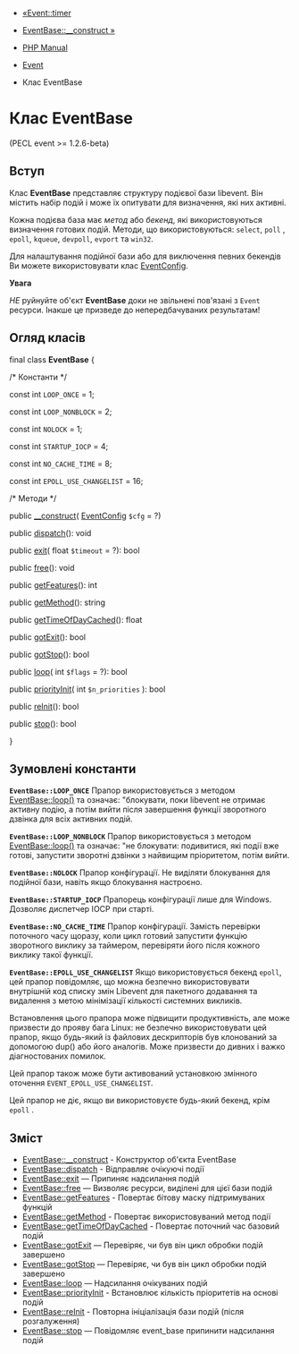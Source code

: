 - [«Event::timer](event.timer.md)
- [EventBase::\_\_construct »](eventbase.construct.md)

- [PHP Manual](index.md)
- [Event](book.event.md)
- Клас EventBase

# Клас EventBase

(PECL event \>= 1.2.6-beta)

## Вступ

Клас **EventBase** представляє структуру подієвої бази libevent. Він
містить набір подій і може їх опитувати для визначення, які
них активні.

Кожна подієва база має *метод* або *бекенд*, які використовуються
визначення готових подій. Методи, що використовуються: `select`, `poll`
, `epoll`, `kqueue`, `devpoll`, `evport` та `win32`.

Для налаштування подійної бази або для виключення певних бекендів
Ви можете використовувати клас [EventConfig](class.eventconfig.md).

**Увага**

*НЕ* руйнуйте об'єкт **EventBase** доки не звільнені пов'язані з
`Event` ресурси. Інакше це призведе до непередбачуваних
результатам!

## Огляд класів

final class **EventBase** {

/\* Константи \*/

const int `LOOP_ONCE` = 1;

const int `LOOP_NONBLOCK` = 2;

const int `NOLOCK` = 1;

const int `STARTUP_IOCP` = 4;

const int `NO_CACHE_TIME` = 8;

const int `EPOLL_USE_CHANGELIST` = 16;

/\* Методи \*/

public [\_\_construct](eventbase.construct.md)(
[EventConfig](class.eventconfig.md) `$cfg` = ?)

public [dispatch](eventbase.dispatch.md)(): void

public [exit](eventbase.exit.md)( float `$timeout` = ?): bool

public [free](eventbase.free.md)(): void

public [getFeatures](eventbase.getfeatures.md)(): int

public [getMethod](eventbase.getmethod.md)(): string

public [getTimeOfDayCached](eventbase.gettimeofdaycached.md)(): float

public [gotExit](eventbase.gotexit.md)(): bool

public [gotStop](eventbase.gotstop.md)(): bool

public [loop](eventbase.loop.md)( int `$flags` = ?): bool

public [priorityInit](eventbase.priorityinit.md)( int `$n_priorities`
): bool

public [reInit](eventbase.reinit.md)(): bool

public [stop](eventbase.stop.md)(): bool

}

## Зумовлені константи

**`EventBase::LOOP_ONCE`**
Прапор використовується з методом [EventBase::loop()](eventbase.loop.md) та
означає: "блокувати, поки libevent не отримає активну подію, а
потім вийти після завершення функції зворотного дзвінка для
всіх активних подій.

**`EventBase::LOOP_NONBLOCK`**
Прапор використовується з методом [EventBase::loop()](eventbase.loop.md) та
означає: "не блокувати: подивитися, які події вже готові,
запустити зворотні дзвінки з найвищим пріоритетом, потім вийти.

**`EventBase::NOLOCK`**
Прапор конфігурації. Не виділяти блокування для подійної бази, навіть якщо
блокування настроєно.

**`EventBase::STARTUP_IOCP`**
Прапорець конфігурації лише для Windows. Дозволяє диспетчер IOCP при
старті.

**`EventBase::NO_CACHE_TIME`**
Прапор конфігурації. Замість перевірки поточного часу щоразу, коли
цикл готовий запустити функцію зворотного виклику за таймером, перевіряти його
після кожного виклику такої функції.

**`EventBase::EPOLL_USE_CHANGELIST`**
Якщо використовується бекенд `epoll`, цей прапор повідомляє, що можна
безпечно використовувати внутрішній код списку змін Libevent для
пакетного додавання та видалення з метою мінімізації кількості системних
викликів.

Встановлення цього прапора може підвищити продуктивність, але може
призвести до прояву бага Linux: не безпечно використовувати цей прапор,
якщо будь-який із файлових дескрипторів був клонований за допомогою dup() або
його аналогів. Може призвести до дивних і важко діагностованих
помилок.

Цей прапор також може бути активований установкою змінного оточення
`EVENT_EPOLL_USE_CHANGELIST`.

Цей прапор не діє, якщо ви використовуєте будь-який бекенд, крім `epoll`
.

## Зміст

- [EventBase::\_\_construct](eventbase.construct.md) - Конструктор
об'єкта EventBase
- [EventBase::dispatch](eventbase.dispatch.md) - Відправляє
очікуючі події
- [EventBase::exit](eventbase.exit.md) — Припиняє надсилання подій
- [EventBase::free](eventbase.free.md) — Визволяє ресурси,
виділені для цієї бази подій
- [EventBase::getFeatures](eventbase.getfeatures.md) - Повертає
бітову маску підтримуваних функцій
- [EventBase::getMethod](eventbase.getmethod.md) - Повертає
використовуваний метод події
- [EventBase::getTimeOfDayCached](eventbase.gettimeofdaycached.md) -
Повертає поточний час базовий подій
- [EventBase::gotExit](eventbase.gotexit.md) — Перевіряє, чи був він
цикл обробки подій завершено
- [EventBase::gotStop](eventbase.gotstop.md) — Перевіряє, чи був він
цикл обробки подій завершено
- [EventBase::loop](eventbase.loop.md) — Надсилання очікуваних подій
- [EventBase::priorityInit](eventbase.priorityinit.md) -
Встановлює кількість пріоритетів на основі подій
- [EventBase::reInit](eventbase.reinit.md) - Повторна ініціалізація
бази подій (після розгалуження)
- [EventBase::stop](eventbase.stop.md) — Повідомляє event_base
припинити надсилання подій

